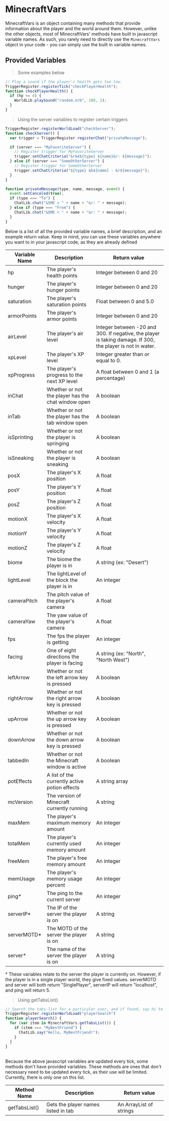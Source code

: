 # MinecraftVars

MinecraftVars is an object containing many methods that provide information about the player
and the world around them. However, unlike the other objects, most of MinecraftVars' methods
have built in javascript variable names. As such, you rarely need to directly use the
`MinecraftVars` object in your code - you can simply use the built in variable names.

## Provided Variables

> Some examples below

```javascript
// Play a sound if the player's health gets too low.
TriggerRegister.registerTick("checkPlayerHealth");
function checkPlayerHealth() {
  if (hp <= 4) {
    WorldLib.playSound("random.orb", 100, 1);
  }
}
```

> Using the server variables to register certain triggers

```javascript
TriggerRegister.registerWorldLoad("checkServer");
function checkServer() {
  var trigger = TriggerRegister.registerChat("privateMessage");

  if (server === "MyFavoriteServer") {
    // Register trigger for MyFavoriteServer
    trigger.setChatCriteria("&r&4${type} ${name}&r: ${message}");
  } else if (server === "SomeOtherServer") {
    // Register trigger for SomeOtherServer
    trigger.setChatCriteria("${type} &b${name} - &r${message}");
  }
}

function privateMessage(type, name, message, event) {
  event.setCanceled(true);
  if (type === "To") {
    ChatLib.chat("&5ME > " + name + "&r: " + message);
  } else if (type === "From") {
    ChatLib.chat("&5ME < " + name + "&r: " + message);
  }
}
```

Below is a list of all the provided variable names, a brief description, and an example
return value. Keep in mind, you can use these variables anywhere you want to in your
javascript code, as they are already defined

Variable Name | Description | Return value
--------------|-------------|---------------------
hp | The player's health points | Integer between 0 and 20
hunger | The player's hunger points | Integer between 0 and 20
saturation | The player's saturation points | Float between 0 and 5.0
armorPoints | The player's armor points | Integer between 0 and 20
airLevel | The player's air level | Integer between -20 and 300. If negative, the player is taking damage. If 300, the player is not in water.
xpLevel | The player's XP level | Integer greater than or equal to 0.
xpProgress | The player's progress to the next XP level | A float between 0 and 1 (a percentage)
inChat | Whether or not the player has the chat window open | A boolean
inTab | Whether or not the player has the tab window open | A boolean
isSprinting | Whether or not the player is springing | A boolean
isSneaking | Whether or not the player is sneaking | A boolean
posX | The player's X position | A float
posY | The player's Y position | A float
posZ | The player's Z position | A float
motionX | The player's X velocity | A float
motionY | The player's Y velocity | A float
motionZ | The player's Z velocity | A float
biome | The biome the player is in | A string (ex: "Desert")
lightLevel | The lightLevel of the block the player is in | An integer
cameraPitch | The pitch value of the player's camera | A float
cameraYaw | The yaw value of the player's camera | A float
fps | The fps the player is getting | An integer
facing | One of eight directions the player is facing | A string (ex: "North", "North West")
leftArrow | Whether or not the left arrow key is pressed | A boolean
rightArrow | Whether or not the right arrow key is pressed | A boolean
upArrow | Whether or not the up arrow key is pressed | A boolean
downArrow | Whether or not the down arrow key is pressed | A boolean
tabbedIn | Whether or not the Minecraft window is active | A boolean
potEffects | A list of the currently active potion effects | A string array
mcVersion | The version of Minecraft currently running | A string
maxMem | The player's maximum memory amount | An integer
totalMem | The player's currently used memory amount | An integer
freeMem | The player's free memory amount | An integer
memUsage | The player's memory usage percent | An integer
ping* | The ping to the current server | An integer
serverIP* | The IP of the server the player is on | A string
serverMOTD* | The MOTD of the server the player is on | A string
server* | The name of the server the player is on | A string

<aside class="notice">* These variables relate to the server the player is currently on. However, if the
player is in a single player world, they give fixed values. serverMOTD and server will both return
"SinglePlayer", serverIP will return "localhost", and ping will return 5.</aside>

> Using getTabsList()

```javascript
// Search the tabs list for a particular user, and if found, say hi to them
TriggerRegister.registerWorldLoad("playerSearch")
function playerSearch() {
  for (var item in MinecraftVars.getTabsList()) {
    if (item === "MyBestFriend") {
      ChatLib.say("Hello, MyBestFriend!");
    }
  }
}
```

<br>
Because the above javascript variables are updated every tick, some methods don't have provided variables. These methods are
ones that don't necessary need to be updated every tick, as their use will be limited. Currently, there is only one on this list.

Method Name | Description | Return value
------------|-------------|-------------
getTabsList() | Gets the player names listed in tab | An ArrayList of strings
